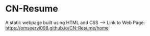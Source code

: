 # CN-Resume
A static webpage built using HTML and CSS -->
Link to Web Page: https://omseervi098.github.io/CN-Resume/home
